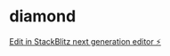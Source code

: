 # diamond

[Edit in StackBlitz next generation editor ⚡️](https://stackblitz.com/~/github.com/myblackbeanca/diamond)